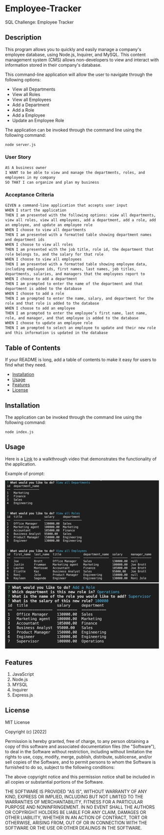 # Employee-Tracker
SQL Challenge: Employee Tracker

## Description

This program allows you to quickly and easily manage a company's employee database, using Node.js, Inquirer, and MySQL. This content management system (CMS) allows non-developers to view and interact with information stored in their company's database.

This command-line application will allow the user to navigate through the following options:
* View all Departments
* View all Roles
* View all Employees
* Add a Department
* Add a Role
* Add a Employee
* Update an Employee Role

The application can be invoked through the command line using the following command:

```
node server.js
```

### User Story

```
AS A business owner
I WANT to be able to view and manage the departments, roles, and employees in my company
SO THAT I can organize and plan my business
```

### Acceptance Criteria

```
GIVEN a command-line application that accepts user input
WHEN I start the application
THEN I am presented with the following options: view all departments, view all roles, view all employees, add a department, add a role, add an employee, and update an employee role
WHEN I choose to view all departments
THEN I am presented with a formatted table showing department names and department ids
WHEN I choose to view all roles
THEN I am presented with the job title, role id, the department that role belongs to, and the salary for that role
WHEN I choose to view all employees
THEN I am presented with a formatted table showing employee data, including employee ids, first names, last names, job titles, departments, salaries, and managers that the employees report to
WHEN I choose to add a department
THEN I am prompted to enter the name of the department and that department is added to the database
WHEN I choose to add a role
THEN I am prompted to enter the name, salary, and department for the role and that role is added to the database
WHEN I choose to add an employee
THEN I am prompted to enter the employee’s first name, last name, role, and manager, and that employee is added to the database
WHEN I choose to update an employee role
THEN I am prompted to select an employee to update and their new role and this information is updated in the database
```

## Table of Contents

If your README is long, add a table of contents to make it easy for users to find what they need.

- [Installation](#installation)
- [Usage](#usage)
- [Features](#Features)
- [License](#license)

## Installation

The application can be invoked through the command line using the following command:

```
node index.js
```

## Usage

Here is a [Link](https://drive.google.com/file/d/1J98GbnfviYuA_mH7z8nOgGvGrsD6c4Bs/view?usp=sharing) to a walkthrough video that demonstrates the functionality of the application.

Example of prompt:

![View options](./assets/image_1.jpg)
![Add Role option](./assets/image_2.jpg)

## Features

1. JavaScript
2. Node.js
3. MYSQL
4. Inquirer
5. Express.js

## License

MIT License

Copyright (c) [2022]

Permission is hereby granted, free of charge, to any person obtaining a copy
of this software and associated documentation files (the "Software"), to deal
in the Software without restriction, including without limitation the rights
to use, copy, modify, merge, publish, distribute, sublicense, and/or sell
copies of the Software, and to permit persons to whom the Software is
furnished to do so, subject to the following conditions:

The above copyright notice and this permission notice shall be included in all
copies or substantial portions of the Software.

THE SOFTWARE IS PROVIDED "AS IS", WITHOUT WARRANTY OF ANY KIND, EXPRESS OR
IMPLIED, INCLUDING BUT NOT LIMITED TO THE WARRANTIES OF MERCHANTABILITY,
FITNESS FOR A PARTICULAR PURPOSE AND NONINFRINGEMENT. IN NO EVENT SHALL THE
AUTHORS OR COPYRIGHT HOLDERS BE LIABLE FOR ANY CLAIM, DAMAGES OR OTHER
LIABILITY, WHETHER IN AN ACTION OF CONTRACT, TORT OR OTHERWISE, ARISING FROM,
OUT OF OR IN CONNECTION WITH THE SOFTWARE OR THE USE OR OTHER DEALINGS IN THE
SOFTWARE.